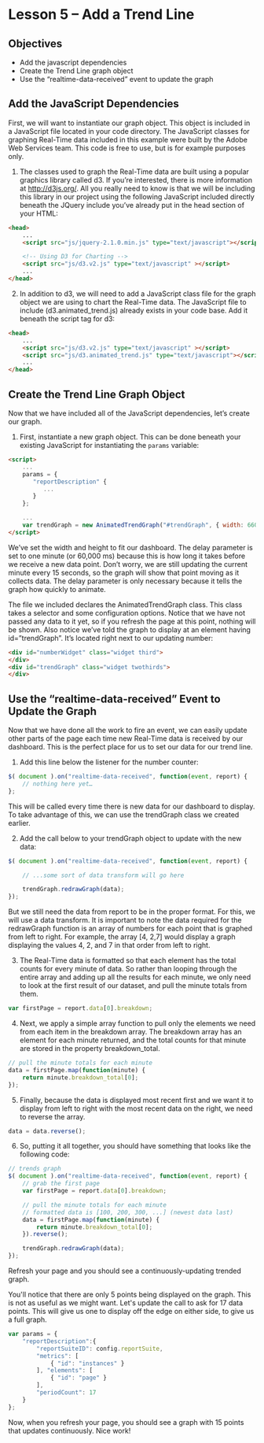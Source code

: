 Lesson 5 – Add a Trend Line
=====

Objectives
-----
 * Add the javascript dependencies
 * Create the Trend Line graph object
 * Use the “realtime-data-received” event to update the graph

Add the JavaScript Dependencies
-----

First, we will want to instantiate our graph object.  This object is included in a JavaScript file located in your code directory. The JavaScript classes for graphing Real-Time data included in this example were built by the Adobe Web Services team.  This code is free to use, but is for example purposes only.

  1. The classes used to graph the Real-Time data are built using a popular graphics library called d3.  If you’re interested, there is more information at http://d3js.org/.  All you really need to know is that we will be including this library in our project using the following JavaScript included directly beneath the JQuery include you’ve already put in the head section of your HTML:
```html
<head>
    ...
    <script src="js/jquery-2.1.0.min.js" type="text/javascript"></script>

    <!-- Using D3 for Charting -->
    <script src="js/d3.v2.js" type="text/javascript" ></script>
    ...
</head>
```

  2. In addition to d3, we will need to add a JavaScript class file for the graph object we are using to chart the Real-Time data.  The JavaScript file to include (d3.animated_trend.js) already exists in your code base.  Add it beneath the script tag for d3:
```html
<head>
    ...
    <script src="js/d3.v2.js" type="text/javascript" ></script>
    <script src="js/d3.animated_trend.js" type="text/javascript"></script>
    ...
</head>
```

Create the Trend Line Graph Object
-----

Now that we have included all of the JavaScript dependencies, let’s create our graph.

  1. First, instantiate a new graph object.  This can be done beneath your existing JavaScript for instantiating the `params` variable:
```html
<script>
    ...
    params = {
       "reportDescription" {
          ...
       }
    };

    ...
    var trendGraph = new AnimatedTrendGraph("#trendGraph", { width: 660, height: 200, delay: 60000});
</script>
```

We’ve set the width and height to fit our dashboard.  The delay parameter is set to one minute (or 60,000 ms) because this is how long it takes before we receive a new data point.  Don’t worry, we are still updating the current minute every 15 seconds, so the graph will show that point moving as it collects data.  The delay parameter is only necessary because it tells the graph how quickly to animate.

The file we included declares the AnimatedTrendGraph class.  This class takes a selector and some configuration options.  Notice that we have not passed any data to it yet, so if you refresh the page at this point, nothing will be shown.  Also notice we’ve told the graph to display at an element having id=”trendGraph”.  It’s located right next to our updating number:

```html
<div id="numberWidget" class="widget third">
</div>
<div id="trendGraph" class="widget twothirds">
</div>
```

Use the “realtime-data-received” Event to Update the Graph
-----

Now that we have done all the work to fire an event, we can easily update other parts of the page each time new Real-Time data is received by our dashboard.   This is the perfect place for us to set our data for our trend line.

  1. Add this line below the listener for the number counter:
```javascript
$( document ).on("realtime-data-received", function(event, report) {
    // nothing here yet…
};
```
This will be called every time there is new data for our dashboard to display.  To take advantage of this, we can use the trendGraph class we created earlier.

  2. Add the call below to your trendGraph object to update with the new data:
```javascript
$( document ).on("realtime-data-received", function(event, report) {

    // ...some sort of data transform will go here

    trendGraph.redrawGraph(data);
});
```
But we still need the data from report to be in the proper format.  For this, we will use a data transform.  It is important to note the data required for the redrawGraph function is an array of numbers for each point that is graphed from left to right.  For example, the array [4, 2,7] would display a graph displaying the values 4, 2, and 7 in that order from left to right.

  3. The Real-Time data is formatted so that each element has the total counts for every minute of data.  So rather than looping through the entire array and adding up all the results for each minute, we only need to look at the first result of our dataset, and pull the minute totals from them.
```javascript
var firstPage = report.data[0].breakdown;
```

  4. Next, we apply a simple array function to pull only the elements we need from each item in the breakdown array.  The breakdown array has an element for each minute returned, and the total counts for that minute are stored in the property breakdown_total.
```javascript
// pull the minute totals for each minute
data = firstPage.map(function(minute) {
    return minute.breakdown_total[0];
});
```

  5. Finally, because the data is displayed most recent first and we want it to display from left to right with the most recent data on the right, we need to reverse the array.
```javascript
data = data.reverse();
```

  6. So, putting it all together, you should have something that looks like the following code:
```javascript
// trends graph
$( document ).on("realtime-data-received", function(event, report) {
    // grab the first page
    var firstPage = report.data[0].breakdown;

    // pull the minute totals for each minute
    // formatted data is [100, 200, 300, ...] (newest data last)
    data = firstPage.map(function(minute) {
        return minute.breakdown_total[0];
    }).reverse();

    trendGraph.redrawGraph(data);
});
```
Refresh your page and you should see a continuously-updating trended graph.

You'll notice that there are only 5 points being displayed on the graph. This is not as useful as we might want. Let's update the call to ask for 17 data points.  This will give us one to display off the edge on either side, to give us a full graph.

```javascript
var params = {
    "reportDescription":{
        "reportSuiteID": config.reportSuite,
        "metrics": [
            { "id": "instances" }
        ], "elements": [
            { "id": "page" }
        ],
        "periodCount": 17
    }
};
```

Now, when you refresh your page, you should see a graph with 15 points that updates continuously. Nice work!
